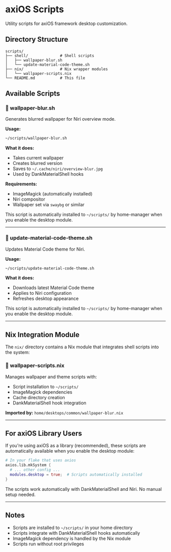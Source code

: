 # axiOS Scripts

Utility scripts for axiOS framework desktop customization.

## Directory Structure

```
scripts/
├── shell/              # Shell scripts
│   ├── wallpaper-blur.sh
│   └── update-material-code-theme.sh
├── nix/                # Nix wrapper modules
│   └── wallpaper-scripts.nix
└── README.md           # This file
```

## Available Scripts

### 🎨 wallpaper-blur.sh

Generates blurred wallpaper for Niri overview mode.

**Usage:**
```bash
~/scripts/wallpaper-blur.sh
```

**What it does:**
- Takes current wallpaper
- Creates blurred version
- Saves to `~/.cache/niri/overview-blur.jpg`
- Used by DankMaterialShell hooks

**Requirements:**
- ImageMagick (automatically installed)
- Niri compositor
- Wallpaper set via `swaybg` or similar

This script is automatically installed to `~/scripts/` by home-manager when you enable the desktop module.

---

### 🎨 update-material-code-theme.sh

Updates Material Code theme for Niri.

**Usage:**
```bash
~/scripts/update-material-code-theme.sh
```

**What it does:**
- Downloads latest Material Code theme
- Applies to Niri configuration
- Refreshes desktop appearance

This script is automatically installed to `~/scripts/` by home-manager when you enable the desktop module.

---

## Nix Integration Module

The `nix/` directory contains a Nix module that integrates shell scripts into the system:

### 🎨 wallpaper-scripts.nix

Manages wallpaper and theme scripts with:
- Script installation to `~/scripts/`
- ImageMagick dependencies
- Cache directory creation
- DankMaterialShell hook integration

**Imported by:** `home/desktops/common/wallpaper-blur.nix`

---

## For axiOS Library Users

If you're using axiOS as a library (recommended), these scripts are automatically available when you enable the desktop module:

```nix
# In your flake that uses axios
axios.lib.mkSystem {
  # ... other config ...
  modules.desktop = true;  # Scripts automatically installed
}
```

The scripts work automatically with DankMaterialShell and Niri. No manual setup needed.

---

## Notes

- Scripts are installed to `~/scripts/` in your home directory
- Scripts integrate with DankMaterialShell hooks automatically
- ImageMagick dependency is handled by the Nix module
- Scripts run without root privileges
